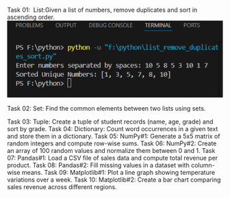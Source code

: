 Task 01:  List:Given a list of numbers, remove duplicates and sort in ascending order.
![Output](Screenshot/list_remove_duplicates_sort.py.png)

Task 02: Set: Find the common elements between two lists using sets.

Task 03: Tuple: Create a tuple of student records (name, age, grade) and sort by grade.
Task 04: Dictionary: Count word occurrences in a given text and store them in a dictionary.
Task 05: NumPy#1: Generate a 5x5 matrix of random integers and compute row-wise sums.
Task 06: NumPy#2: Create an array of 100 random values and normalize them between 0 and 1.
Task 07: Pandas#1: Load a CSV file of sales data and compute total revenue per product.
Task 08: Pandas#2: Fill missing values in a dataset with column-wise means.
Task 09: Matplotlib#1: Plot a line graph showing temperature variations over a week.
Task 10: Matplotlib#2: Create a bar chart comparing sales revenue across different regions.
